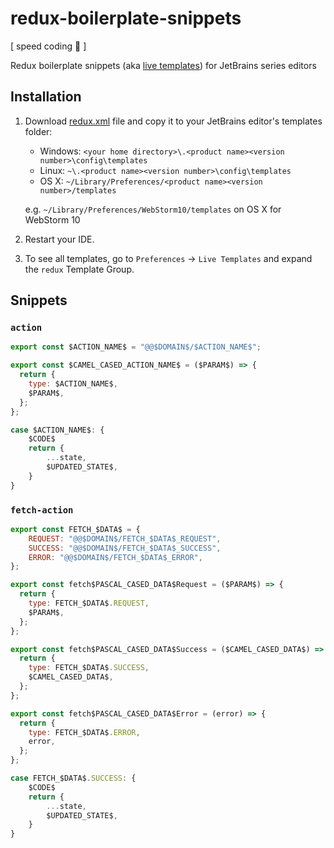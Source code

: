 # redux-boilerplate-snippets
[ speed coding :turtle: ]

Redux boilerplate snippets (aka [live templates](https://www.jetbrains.com/help/idea/2016.1/live-templates.html)) for JetBrains series editors

## Installation

1. Download [redux.xml](redux.xml) file and copy it to your JetBrains editor's templates folder:

    - Windows: `<your home directory>\.<product name><version number>\config\templates`
    - Linux: `~\.<product name><version number>\config\templates`
    - OS X: `~/Library/Preferences/<product name><version number>/templates`

     e.g. `~/Library/Preferences/WebStorm10/templates` on OS X for WebStorm 10

2. Restart your IDE.

3. To see all templates, go to `Preferences` -> `Live Templates` and expand the `redux` Template Group.


## Snippets

<!--DOC_START-->
### `action`

```js
export const $ACTION_NAME$ = "@@$DOMAIN$/$ACTION_NAME$";

export const $CAMEL_CASED_ACTION_NAME$ = ($PARAM$) => {
  return {
    type: $ACTION_NAME$,
    $PARAM$,
  };
};

case $ACTION_NAME$: {
    $CODE$
    return {
        ...state,
        $UPDATED_STATE$,
    }
}

```

### `fetch-action`

```js
export const FETCH_$DATA$ = {
    REQUEST: "@@$DOMAIN$/FETCH_$DATA$_REQUEST",
    SUCCESS: "@@$DOMAIN$/FETCH_$DATA$_SUCCESS",
    ERROR: "@@$DOMAIN$/FETCH_$DATA$_ERROR",
};

export const fetch$PASCAL_CASED_DATA$Request = ($PARAM$) => {
  return {
    type: FETCH_$DATA$.REQUEST,
    $PARAM$,
  };
};

export const fetch$PASCAL_CASED_DATA$Success = ($CAMEL_CASED_DATA$) => {
  return {
    type: FETCH_$DATA$.SUCCESS,
    $CAMEL_CASED_DATA$,
  };
};

export const fetch$PASCAL_CASED_DATA$Error = (error) => {
  return {
    type: FETCH_$DATA$.ERROR,
    error,
  };
};

case FETCH_$DATA$.SUCCESS: {
    $CODE$
    return {
        ...state,
        $UPDATED_STATE$,
    }
}
```
